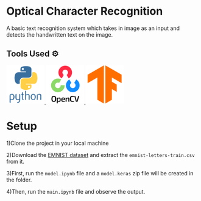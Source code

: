 # Optical Character Recognition
A basic text recognition system which takes in image as an input and detects the handwritten text on the image.


## Tools Used ⚙️

<a href="https://www.python.org/" target="_blank" rel="noreferrer"> <img src="https://github.com/devicons/devicon/blob/master/icons/python/python-original-wordmark.svg" alt="sass" width="100" height="100"/> </a>
<a href="https://www.python.org/" target="_blank" rel="noreferrer"> <img src="https://github.com/devicons/devicon/blob/master/icons/opencv/opencv-original-wordmark.svg" alt="sass" width="100" height="100"/> </a>
<a href="https://tensorflow.org/" target="_blank" rel="noreferrer"> <img src="https://github.com/devicons/devicon/blob/master/icons/tensorflow/tensorflow-original.svg" alt="sass" width="100" height="100"/> </a>


# Setup
1)Clone the project in your local machine

2)Download the <a href='https://www.kaggle.com/datasets/crawford/emnist' target='_blank'>EMNIST dataset</a> and extract the `emnist-letters-train.csv` from it.

3)First, run the `model.ipynb` file and a `model.keras` zip file will be created in the folder.

4)Then, run the `main.ipynb` file and observe the output.
